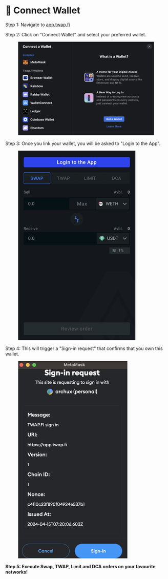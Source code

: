 # 🤝 Connect Wallet

Step 1: Navigate to [app.twap.fi](https://app.twap.fi/)

Step 2: Click on "Connect Wallet" and select your preferred wallet.&#x20;

<figure><img src="../.gitbook/assets/image (8).png" alt=""><figcaption></figcaption></figure>

Step 3: Once you link your wallet, you will be asked to "Login to the App".&#x20;

<figure><img src="../.gitbook/assets/image (10).png" alt="" width="366"><figcaption></figcaption></figure>

Step 4: This will trigger a "Sign-in request" that confirms that you own this wallet.

<figure><img src="../.gitbook/assets/image (11).png" alt="" width="341"><figcaption></figcaption></figure>

**Step 5: Execute Swap, TWAP, Limit and DCA orders on your favourite networks!**
